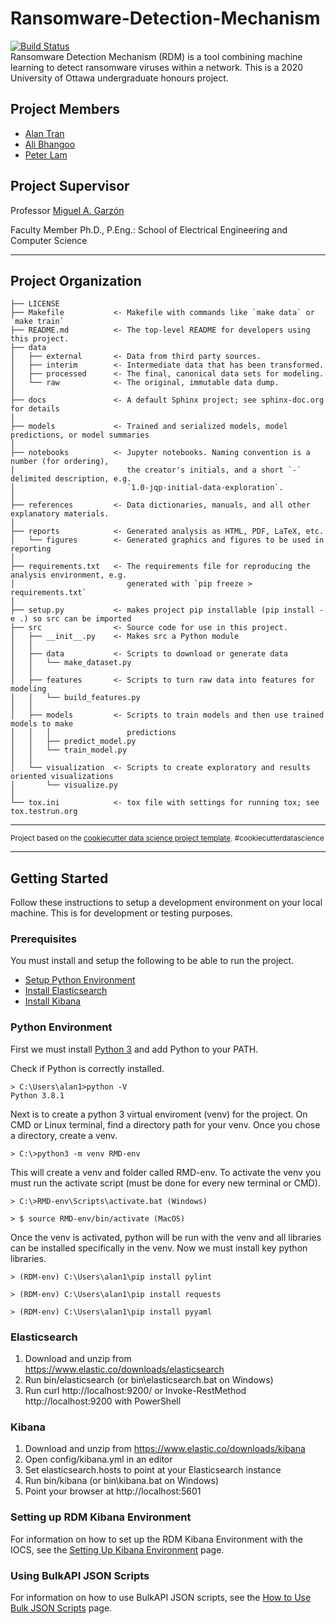 Ransomware-Detection-Mechanism
==============================
[![Build Status](https://travis-ci.com/TranAlan/Ransomware-Detection-Mechanism.svg?token=XYhputEuMBMoSF6Pp5xP&branch=master)](https://travis-ci.com/TranAlan/Ransomware-Detection-Mechanism)  
Ransomware Detection Mechanism (RDM) is a tool combining machine learning to detect ransomware viruses within a network. This is a 2020 University of Ottawa undergraduate honours project.

## Project Members
* [Alan Tran](https://www.linkedin.com/in/alantran29/)
* [Ali Bhangoo](https://www.linkedin.com/in/ali-bhangoo-b32828105/)  
* [Peter Lam](https://www.linkedin.com/in/peter-lam-612a00138/)


## Project Supervisor
Professor [Miguel A. Garzón](http://www.site.uottawa.ca/~mgarzon/)

Faculty Member Ph.D., P.Eng.: School of Electrical Engineering and Computer Science
___
Project Organization
------------

    ├── LICENSE
    ├── Makefile           <- Makefile with commands like `make data` or `make train`
    ├── README.md          <- The top-level README for developers using this project.
    ├── data
    │   ├── external       <- Data from third party sources.
    │   ├── interim        <- Intermediate data that has been transformed.
    │   ├── processed      <- The final, canonical data sets for modeling.
    │   └── raw            <- The original, immutable data dump.
    │
    ├── docs               <- A default Sphinx project; see sphinx-doc.org for details
    │
    ├── models             <- Trained and serialized models, model predictions, or model summaries
    │
    ├── notebooks          <- Jupyter notebooks. Naming convention is a number (for ordering),
    │                         the creator's initials, and a short `-` delimited description, e.g.
    │                         `1.0-jqp-initial-data-exploration`.
    │
    ├── references         <- Data dictionaries, manuals, and all other explanatory materials.
    │
    ├── reports            <- Generated analysis as HTML, PDF, LaTeX, etc.
    │   └── figures        <- Generated graphics and figures to be used in reporting
    │
    ├── requirements.txt   <- The requirements file for reproducing the analysis environment, e.g.
    │                         generated with `pip freeze > requirements.txt`
    │
    ├── setup.py           <- makes project pip installable (pip install -e .) so src can be imported
    ├── src                <- Source code for use in this project.
    │   ├── __init__.py    <- Makes src a Python module
    │   │
    │   ├── data           <- Scripts to download or generate data
    │   │   └── make_dataset.py
    │   │
    │   ├── features       <- Scripts to turn raw data into features for modeling
    │   │   └── build_features.py
    │   │
    │   ├── models         <- Scripts to train models and then use trained models to make
    │   │   │                 predictions
    │   │   ├── predict_model.py
    │   │   └── train_model.py
    │   │
    │   └── visualization  <- Scripts to create exploratory and results oriented visualizations
    │       └── visualize.py
    │
    └── tox.ini            <- tox file with settings for running tox; see tox.testrun.org


--------

<p><small>Project based on the <a target="_blank" href="https://drivendata.github.io/cookiecutter-data-science/">cookiecutter data science project template</a>. #cookiecutterdatascience</small></p>

___
## Getting Started

Follow these instructions to setup a development environment on your local machine. This is for development or testing purposes.

### Prerequisites

You must install and setup the following to be able to run the project.


* [Setup Python Environment](#Python-Environment)
* [Install Elasticsearch](#Elasticsearch)
* [Install Kibana](#Kibana)


### Python Environment

First we must install [Python 3](https://www.python.org/) and add Python to your PATH. 

Check if Python is correctly installed.
```
> C:\Users\alan1>python -V
Python 3.8.1
```

Next is to create a python 3 virtual enviroment (venv) for the project. On CMD or Linux terminal, find a directory path for your venv. Once you chose a directory, create a venv.
```
> C:\>python3 -m venv RMD-env
```

This will create a venv and folder called RMD-env. To activate the venv you must run the activate script (must be done for every new terminal or CMD).
```
> C:\>RMD-env\Scripts\activate.bat (Windows)

> $ source RMD-env/bin/activate (MacOS)
```

Once the venv is activated, python will be run with the venv and all libraries can be installed specifically in the venv. Now we must install key python libraries.
```
> (RDM-env) C:\Users\alan1\pip install pylint

> (RDM-env) C:\Users\alan1\pip install requests

> (RDM-env) C:\Users\alan1\pip install pyyaml
```

### Elasticsearch
1. Download and unzip from https://www.elastic.co/downloads/elasticsearch
2. Run bin/elasticsearch (or bin\elasticsearch.bat on Windows)
3. Run curl http://localhost:9200/ or Invoke-RestMethod http://localhost:9200 with PowerShell


### Kibana
1. Download and unzip from https://www.elastic.co/downloads/kibana
2. Open config/kibana.yml in an editor
3. Set elasticsearch.hosts to point at your Elasticsearch instance
4. Run bin/kibana (or bin\kibana.bat on Windows)
5. Point your browser at http://localhost:5601   

### Setting up RDM Kibana Environment
For information on how to set up the RDM Kibana Environment with the IOCS, see the [Setting Up Kibana Environment](https://github.com/TranAlan/Ransomware-Detection-Mechanism/wiki/Setting-Up-Kibana-Environment) page.

### Using BulkAPI JSON Scripts
For information on how to use BulkAPI JSON scripts, see the [How to Use Bulk JSON Scripts](https://github.com/TranAlan/Ransomware-Detection-Mechanism/wiki/How-to-Use-Bulk-JSON-Scripts) page.